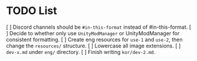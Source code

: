 # TODO List
[ ] Discord channels should be `#in-this-format` instead of #in-this-format.
[ ] Decide to whether only use `UnityModManager` or UnityModManager for consistent formatting.
[ ] Create eng resources for `use-1` and `use-2`, then change the `resources/` structure.
[ ] Lowercase all image extensions.
[ ] `dev-x.md` under `eng/` directory.
[ ] Finish writing `kor/dev-2.md`.
